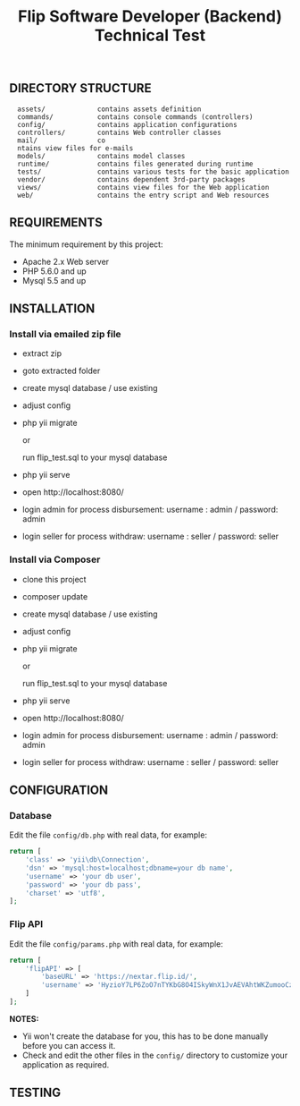 <p align="center">
    <h1 align="center">Flip Software Developer (Backend) Technical Test</h1>
    <br>
</p>

DIRECTORY STRUCTURE
-------------------

      assets/             contains assets definition
      commands/           contains console commands (controllers)
      config/             contains application configurations
      controllers/        contains Web controller classes
      mail/               co
      ntains view files for e-mails
      models/             contains model classes
      runtime/            contains files generated during runtime
      tests/              contains various tests for the basic application
      vendor/             contains dependent 3rd-party packages
      views/              contains view files for the Web application
      web/                contains the entry script and Web resources



REQUIREMENTS
------------

The minimum requirement by this project:
- Apache 2.x Web server 
- PHP 5.6.0 and up
- Mysql 5.5 and up


INSTALLATION
------------

### Install via emailed zip file

- extract zip

- goto extracted folder

- create mysql database / use existing

- adjust config

- php yii migrate

  or
  
  run flip_test.sql to your mysql database

- php yii serve

- open http://localhost:8080/

- login admin for process disbursement: username : admin / password: admin

- login seller for process withdraw: username : seller / password: seller


### Install via Composer

- clone this project

- composer update

- create mysql database / use existing

- adjust config

- php yii migrate

  or
  
  run flip_test.sql to your mysql database

- php yii serve

- open http://localhost:8080/

- login admin for process disbursement: username : admin / password: admin

- login seller for process withdraw: username : seller / password: seller



CONFIGURATION
-------------

### Database

Edit the file `config/db.php` with real data, for example:

```php
return [
    'class' => 'yii\db\Connection',
    'dsn' => 'mysql:host=localhost;dbname=your db name',
    'username' => 'your db user',
    'password' => 'your db pass',
    'charset' => 'utf8',
];
```

### Flip API

Edit the file `config/params.php` with real data, for example:

```php
return [
    'flipAPI' => [
        'baseURL' => 'https://nextar.flip.id/',
        'username' => 'HyzioY7LP6ZoO7nTYKbG8O4ISkyWnX1JvAEVAhtWKZumooCzqp41',
    ]
];
```

**NOTES:**
- Yii won't create the database for you, this has to be done manually before you can access it.
- Check and edit the other files in the `config/` directory to customize your application as required.


TESTING
-------

